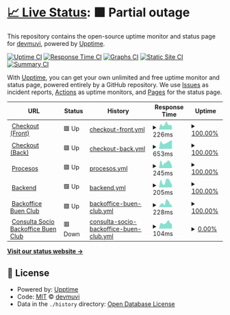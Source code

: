 # [📈 Live Status](https://devmuvi.github.io/uptime-monitor): <!--live status--> **🟧 Partial outage**

This repository contains the open-source uptime monitor and status page for [devmuvi](https://devmuvi.github.io/uptime-monitor), powered by [Upptime](https://github.com/upptime/upptime).

[![Uptime CI](https://github.com/devmuvi/uptime-monitor/workflows/Uptime%20CI/badge.svg)](https://github.com/devmuvi/uptime-monitor/actions?query=workflow%3A%22Uptime+CI%22)
[![Response Time CI](https://github.com/devmuvi/uptime-monitor/workflows/Response%20Time%20CI/badge.svg)](https://github.com/devmuvi/uptime-monitor/actions?query=workflow%3A%22Response+Time+CI%22)
[![Graphs CI](https://github.com/devmuvi/uptime-monitor/workflows/Graphs%20CI/badge.svg)](https://github.com/devmuvi/uptime-monitor/actions?query=workflow%3A%22Graphs+CI%22)
[![Static Site CI](https://github.com/devmuvi/uptime-monitor/workflows/Static%20Site%20CI/badge.svg)](https://github.com/devmuvi/uptime-monitor/actions?query=workflow%3A%22Static+Site+CI%22)
[![Summary CI](https://github.com/devmuvi/uptime-monitor/workflows/Summary%20CI/badge.svg)](https://github.com/devmuvi/uptime-monitor/actions?query=workflow%3A%22Summary+CI%22)

With [Upptime](https://upptime.js.org), you can get your own unlimited and free uptime monitor and status page, powered entirely by a GitHub repository. We use [Issues](https://github.com/devmuvi/uptime-monitor/issues) as incident reports, [Actions](https://github.com/devmuvi/uptime-monitor/actions) as uptime monitors, and [Pages](https://devmuvi.github.io/uptime-monitor) for the status page.

<!--start: status pages-->
<!-- This summary is generated by Upptime (https://github.com/upptime/upptime) -->
<!-- Do not edit this manually, your changes will be overwritten -->
<!-- prettier-ignore -->
| URL | Status | History | Response Time | Uptime |
| --- | ------ | ------- | ------------- | ------ |
| <img alt="" src="https://icons.duckduckgo.com/ip3/www.pagar.muvinai.com.ico" height="13"> [Checkout (Front)](https://www.pagar.muvinai.com/paso2/total-mensual) | 🟩 Up | [checkout-front.yml](https://github.com/devmuvi/uptime-monitor/commits/HEAD/history/checkout-front.yml) | <details><summary><img alt="Response time graph" src="./graphs/checkout-front/response-time-week.png" height="20"> 226ms</summary><br><a href="https://muvinai.github.io/uptime-monitor/history/checkout-front"><img alt="Response time 373" src="https://img.shields.io/endpoint?url=https%3A%2F%2Fraw.githubusercontent.com%2Fdevmuvi%2Fuptime-monitor%2FHEAD%2Fapi%2Fcheckout-front%2Fresponse-time.json"></a><br><a href="https://muvinai.github.io/uptime-monitor/history/checkout-front"><img alt="24-hour response time 273" src="https://img.shields.io/endpoint?url=https%3A%2F%2Fraw.githubusercontent.com%2Fdevmuvi%2Fuptime-monitor%2FHEAD%2Fapi%2Fcheckout-front%2Fresponse-time-day.json"></a><br><a href="https://muvinai.github.io/uptime-monitor/history/checkout-front"><img alt="7-day response time 226" src="https://img.shields.io/endpoint?url=https%3A%2F%2Fraw.githubusercontent.com%2Fdevmuvi%2Fuptime-monitor%2FHEAD%2Fapi%2Fcheckout-front%2Fresponse-time-week.json"></a><br><a href="https://muvinai.github.io/uptime-monitor/history/checkout-front"><img alt="30-day response time 256" src="https://img.shields.io/endpoint?url=https%3A%2F%2Fraw.githubusercontent.com%2Fdevmuvi%2Fuptime-monitor%2FHEAD%2Fapi%2Fcheckout-front%2Fresponse-time-month.json"></a><br><a href="https://muvinai.github.io/uptime-monitor/history/checkout-front"><img alt="1-year response time 373" src="https://img.shields.io/endpoint?url=https%3A%2F%2Fraw.githubusercontent.com%2Fdevmuvi%2Fuptime-monitor%2FHEAD%2Fapi%2Fcheckout-front%2Fresponse-time-year.json"></a></details> | <details><summary><a href="https://muvinai.github.io/uptime-monitor/history/checkout-front">100.00%</a></summary><a href="https://muvinai.github.io/uptime-monitor/history/checkout-front"><img alt="All-time uptime 100.00%" src="https://img.shields.io/endpoint?url=https%3A%2F%2Fraw.githubusercontent.com%2Fdevmuvi%2Fuptime-monitor%2FHEAD%2Fapi%2Fcheckout-front%2Fuptime.json"></a><br><a href="https://muvinai.github.io/uptime-monitor/history/checkout-front"><img alt="24-hour uptime 100.00%" src="https://img.shields.io/endpoint?url=https%3A%2F%2Fraw.githubusercontent.com%2Fdevmuvi%2Fuptime-monitor%2FHEAD%2Fapi%2Fcheckout-front%2Fuptime-day.json"></a><br><a href="https://muvinai.github.io/uptime-monitor/history/checkout-front"><img alt="7-day uptime 100.00%" src="https://img.shields.io/endpoint?url=https%3A%2F%2Fraw.githubusercontent.com%2Fdevmuvi%2Fuptime-monitor%2FHEAD%2Fapi%2Fcheckout-front%2Fuptime-week.json"></a><br><a href="https://muvinai.github.io/uptime-monitor/history/checkout-front"><img alt="30-day uptime 100.00%" src="https://img.shields.io/endpoint?url=https%3A%2F%2Fraw.githubusercontent.com%2Fdevmuvi%2Fuptime-monitor%2FHEAD%2Fapi%2Fcheckout-front%2Fuptime-month.json"></a><br><a href="https://muvinai.github.io/uptime-monitor/history/checkout-front"><img alt="1-year uptime 100.00%" src="https://img.shields.io/endpoint?url=https%3A%2F%2Fraw.githubusercontent.com%2Fdevmuvi%2Fuptime-monitor%2FHEAD%2Fapi%2Fcheckout-front%2Fuptime-year.json"></a></details>
| <img alt="" src="https://icons.duckduckgo.com/ip3/api.pagar.club.ico" height="13"> [Checkout (Back)](https://api.pagar.club/plan/total-mensual) | 🟩 Up | [checkout-back.yml](https://github.com/devmuvi/uptime-monitor/commits/HEAD/history/checkout-back.yml) | <details><summary><img alt="Response time graph" src="./graphs/checkout-back/response-time-week.png" height="20"> 653ms</summary><br><a href="https://muvinai.github.io/uptime-monitor/history/checkout-back"><img alt="Response time 627" src="https://img.shields.io/endpoint?url=https%3A%2F%2Fraw.githubusercontent.com%2Fdevmuvi%2Fuptime-monitor%2FHEAD%2Fapi%2Fcheckout-back%2Fresponse-time.json"></a><br><a href="https://muvinai.github.io/uptime-monitor/history/checkout-back"><img alt="24-hour response time 573" src="https://img.shields.io/endpoint?url=https%3A%2F%2Fraw.githubusercontent.com%2Fdevmuvi%2Fuptime-monitor%2FHEAD%2Fapi%2Fcheckout-back%2Fresponse-time-day.json"></a><br><a href="https://muvinai.github.io/uptime-monitor/history/checkout-back"><img alt="7-day response time 653" src="https://img.shields.io/endpoint?url=https%3A%2F%2Fraw.githubusercontent.com%2Fdevmuvi%2Fuptime-monitor%2FHEAD%2Fapi%2Fcheckout-back%2Fresponse-time-week.json"></a><br><a href="https://muvinai.github.io/uptime-monitor/history/checkout-back"><img alt="30-day response time 668" src="https://img.shields.io/endpoint?url=https%3A%2F%2Fraw.githubusercontent.com%2Fdevmuvi%2Fuptime-monitor%2FHEAD%2Fapi%2Fcheckout-back%2Fresponse-time-month.json"></a><br><a href="https://muvinai.github.io/uptime-monitor/history/checkout-back"><img alt="1-year response time 627" src="https://img.shields.io/endpoint?url=https%3A%2F%2Fraw.githubusercontent.com%2Fdevmuvi%2Fuptime-monitor%2FHEAD%2Fapi%2Fcheckout-back%2Fresponse-time-year.json"></a></details> | <details><summary><a href="https://muvinai.github.io/uptime-monitor/history/checkout-back">100.00%</a></summary><a href="https://muvinai.github.io/uptime-monitor/history/checkout-back"><img alt="All-time uptime 100.00%" src="https://img.shields.io/endpoint?url=https%3A%2F%2Fraw.githubusercontent.com%2Fdevmuvi%2Fuptime-monitor%2FHEAD%2Fapi%2Fcheckout-back%2Fuptime.json"></a><br><a href="https://muvinai.github.io/uptime-monitor/history/checkout-back"><img alt="24-hour uptime 100.00%" src="https://img.shields.io/endpoint?url=https%3A%2F%2Fraw.githubusercontent.com%2Fdevmuvi%2Fuptime-monitor%2FHEAD%2Fapi%2Fcheckout-back%2Fuptime-day.json"></a><br><a href="https://muvinai.github.io/uptime-monitor/history/checkout-back"><img alt="7-day uptime 100.00%" src="https://img.shields.io/endpoint?url=https%3A%2F%2Fraw.githubusercontent.com%2Fdevmuvi%2Fuptime-monitor%2FHEAD%2Fapi%2Fcheckout-back%2Fuptime-week.json"></a><br><a href="https://muvinai.github.io/uptime-monitor/history/checkout-back"><img alt="30-day uptime 100.00%" src="https://img.shields.io/endpoint?url=https%3A%2F%2Fraw.githubusercontent.com%2Fdevmuvi%2Fuptime-monitor%2FHEAD%2Fapi%2Fcheckout-back%2Fuptime-month.json"></a><br><a href="https://muvinai.github.io/uptime-monitor/history/checkout-back"><img alt="1-year uptime 100.00%" src="https://img.shields.io/endpoint?url=https%3A%2F%2Fraw.githubusercontent.com%2Fdevmuvi%2Fuptime-monitor%2FHEAD%2Fapi%2Fcheckout-back%2Fuptime-year.json"></a></details>
| <img alt="" src="https://icons.duckduckgo.com/ip3/procesos.apisportclub.xyz.ico" height="13"> [Procesos](https://procesos.apisportclub.xyz) | 🟩 Up | [procesos.yml](https://github.com/devmuvi/uptime-monitor/commits/HEAD/history/procesos.yml) | <details><summary><img alt="Response time graph" src="./graphs/procesos/response-time-week.png" height="20"> 245ms</summary><br><a href="https://muvinai.github.io/uptime-monitor/history/procesos"><img alt="Response time 240" src="https://img.shields.io/endpoint?url=https%3A%2F%2Fraw.githubusercontent.com%2Fdevmuvi%2Fuptime-monitor%2FHEAD%2Fapi%2Fprocesos%2Fresponse-time.json"></a><br><a href="https://muvinai.github.io/uptime-monitor/history/procesos"><img alt="24-hour response time 545" src="https://img.shields.io/endpoint?url=https%3A%2F%2Fraw.githubusercontent.com%2Fdevmuvi%2Fuptime-monitor%2FHEAD%2Fapi%2Fprocesos%2Fresponse-time-day.json"></a><br><a href="https://muvinai.github.io/uptime-monitor/history/procesos"><img alt="7-day response time 245" src="https://img.shields.io/endpoint?url=https%3A%2F%2Fraw.githubusercontent.com%2Fdevmuvi%2Fuptime-monitor%2FHEAD%2Fapi%2Fprocesos%2Fresponse-time-week.json"></a><br><a href="https://muvinai.github.io/uptime-monitor/history/procesos"><img alt="30-day response time 219" src="https://img.shields.io/endpoint?url=https%3A%2F%2Fraw.githubusercontent.com%2Fdevmuvi%2Fuptime-monitor%2FHEAD%2Fapi%2Fprocesos%2Fresponse-time-month.json"></a><br><a href="https://muvinai.github.io/uptime-monitor/history/procesos"><img alt="1-year response time 229" src="https://img.shields.io/endpoint?url=https%3A%2F%2Fraw.githubusercontent.com%2Fdevmuvi%2Fuptime-monitor%2FHEAD%2Fapi%2Fprocesos%2Fresponse-time-year.json"></a></details> | <details><summary><a href="https://muvinai.github.io/uptime-monitor/history/procesos">100.00%</a></summary><a href="https://muvinai.github.io/uptime-monitor/history/procesos"><img alt="All-time uptime 99.97%" src="https://img.shields.io/endpoint?url=https%3A%2F%2Fraw.githubusercontent.com%2Fdevmuvi%2Fuptime-monitor%2FHEAD%2Fapi%2Fprocesos%2Fuptime.json"></a><br><a href="https://muvinai.github.io/uptime-monitor/history/procesos"><img alt="24-hour uptime 100.00%" src="https://img.shields.io/endpoint?url=https%3A%2F%2Fraw.githubusercontent.com%2Fdevmuvi%2Fuptime-monitor%2FHEAD%2Fapi%2Fprocesos%2Fuptime-day.json"></a><br><a href="https://muvinai.github.io/uptime-monitor/history/procesos"><img alt="7-day uptime 100.00%" src="https://img.shields.io/endpoint?url=https%3A%2F%2Fraw.githubusercontent.com%2Fdevmuvi%2Fuptime-monitor%2FHEAD%2Fapi%2Fprocesos%2Fuptime-week.json"></a><br><a href="https://muvinai.github.io/uptime-monitor/history/procesos"><img alt="30-day uptime 100.00%" src="https://img.shields.io/endpoint?url=https%3A%2F%2Fraw.githubusercontent.com%2Fdevmuvi%2Fuptime-monitor%2FHEAD%2Fapi%2Fprocesos%2Fuptime-month.json"></a><br><a href="https://muvinai.github.io/uptime-monitor/history/procesos"><img alt="1-year uptime 100.00%" src="https://img.shields.io/endpoint?url=https%3A%2F%2Fraw.githubusercontent.com%2Fdevmuvi%2Fuptime-monitor%2FHEAD%2Fapi%2Fprocesos%2Fuptime-year.json"></a></details>
| <img alt="" src="https://icons.duckduckgo.com/ip3/apisportclub.xyz.ico" height="13"> [Backend](https://apisportclub.xyz/) | 🟩 Up | [backend.yml](https://github.com/devmuvi/uptime-monitor/commits/HEAD/history/backend.yml) | <details><summary><img alt="Response time graph" src="./graphs/backend/response-time-week.png" height="20"> 205ms</summary><br><a href="https://muvinai.github.io/uptime-monitor/history/backend"><img alt="Response time 231" src="https://img.shields.io/endpoint?url=https%3A%2F%2Fraw.githubusercontent.com%2Fdevmuvi%2Fuptime-monitor%2FHEAD%2Fapi%2Fbackend%2Fresponse-time.json"></a><br><a href="https://muvinai.github.io/uptime-monitor/history/backend"><img alt="24-hour response time 352" src="https://img.shields.io/endpoint?url=https%3A%2F%2Fraw.githubusercontent.com%2Fdevmuvi%2Fuptime-monitor%2FHEAD%2Fapi%2Fbackend%2Fresponse-time-day.json"></a><br><a href="https://muvinai.github.io/uptime-monitor/history/backend"><img alt="7-day response time 205" src="https://img.shields.io/endpoint?url=https%3A%2F%2Fraw.githubusercontent.com%2Fdevmuvi%2Fuptime-monitor%2FHEAD%2Fapi%2Fbackend%2Fresponse-time-week.json"></a><br><a href="https://muvinai.github.io/uptime-monitor/history/backend"><img alt="30-day response time 195" src="https://img.shields.io/endpoint?url=https%3A%2F%2Fraw.githubusercontent.com%2Fdevmuvi%2Fuptime-monitor%2FHEAD%2Fapi%2Fbackend%2Fresponse-time-month.json"></a><br><a href="https://muvinai.github.io/uptime-monitor/history/backend"><img alt="1-year response time 221" src="https://img.shields.io/endpoint?url=https%3A%2F%2Fraw.githubusercontent.com%2Fdevmuvi%2Fuptime-monitor%2FHEAD%2Fapi%2Fbackend%2Fresponse-time-year.json"></a></details> | <details><summary><a href="https://muvinai.github.io/uptime-monitor/history/backend">100.00%</a></summary><a href="https://muvinai.github.io/uptime-monitor/history/backend"><img alt="All-time uptime 99.86%" src="https://img.shields.io/endpoint?url=https%3A%2F%2Fraw.githubusercontent.com%2Fdevmuvi%2Fuptime-monitor%2FHEAD%2Fapi%2Fbackend%2Fuptime.json"></a><br><a href="https://muvinai.github.io/uptime-monitor/history/backend"><img alt="24-hour uptime 100.00%" src="https://img.shields.io/endpoint?url=https%3A%2F%2Fraw.githubusercontent.com%2Fdevmuvi%2Fuptime-monitor%2FHEAD%2Fapi%2Fbackend%2Fuptime-day.json"></a><br><a href="https://muvinai.github.io/uptime-monitor/history/backend"><img alt="7-day uptime 100.00%" src="https://img.shields.io/endpoint?url=https%3A%2F%2Fraw.githubusercontent.com%2Fdevmuvi%2Fuptime-monitor%2FHEAD%2Fapi%2Fbackend%2Fuptime-week.json"></a><br><a href="https://muvinai.github.io/uptime-monitor/history/backend"><img alt="30-day uptime 100.00%" src="https://img.shields.io/endpoint?url=https%3A%2F%2Fraw.githubusercontent.com%2Fdevmuvi%2Fuptime-monitor%2FHEAD%2Fapi%2Fbackend%2Fuptime-month.json"></a><br><a href="https://muvinai.github.io/uptime-monitor/history/backend"><img alt="1-year uptime 99.84%" src="https://img.shields.io/endpoint?url=https%3A%2F%2Fraw.githubusercontent.com%2Fdevmuvi%2Fuptime-monitor%2FHEAD%2Fapi%2Fbackend%2Fuptime-year.json"></a></details>
| <img alt="" src="https://icons.duckduckgo.com/ip3/back.buen.club.ico" height="13"> [Backoffice Buen Club](https://back.buen.club/) | 🟩 Up | [backoffice-buen-club.yml](https://github.com/devmuvi/uptime-monitor/commits/HEAD/history/backoffice-buen-club.yml) | <details><summary><img alt="Response time graph" src="./graphs/backoffice-buen-club/response-time-week.png" height="20"> 228ms</summary><br><a href="https://muvinai.github.io/uptime-monitor/history/backoffice-buen-club"><img alt="Response time 709" src="https://img.shields.io/endpoint?url=https%3A%2F%2Fraw.githubusercontent.com%2Fdevmuvi%2Fuptime-monitor%2FHEAD%2Fapi%2Fbackoffice-buen-club%2Fresponse-time.json"></a><br><a href="https://muvinai.github.io/uptime-monitor/history/backoffice-buen-club"><img alt="24-hour response time 187" src="https://img.shields.io/endpoint?url=https%3A%2F%2Fraw.githubusercontent.com%2Fdevmuvi%2Fuptime-monitor%2FHEAD%2Fapi%2Fbackoffice-buen-club%2Fresponse-time-day.json"></a><br><a href="https://muvinai.github.io/uptime-monitor/history/backoffice-buen-club"><img alt="7-day response time 228" src="https://img.shields.io/endpoint?url=https%3A%2F%2Fraw.githubusercontent.com%2Fdevmuvi%2Fuptime-monitor%2FHEAD%2Fapi%2Fbackoffice-buen-club%2Fresponse-time-week.json"></a><br><a href="https://muvinai.github.io/uptime-monitor/history/backoffice-buen-club"><img alt="30-day response time 1168" src="https://img.shields.io/endpoint?url=https%3A%2F%2Fraw.githubusercontent.com%2Fdevmuvi%2Fuptime-monitor%2FHEAD%2Fapi%2Fbackoffice-buen-club%2Fresponse-time-month.json"></a><br><a href="https://muvinai.github.io/uptime-monitor/history/backoffice-buen-club"><img alt="1-year response time 709" src="https://img.shields.io/endpoint?url=https%3A%2F%2Fraw.githubusercontent.com%2Fdevmuvi%2Fuptime-monitor%2FHEAD%2Fapi%2Fbackoffice-buen-club%2Fresponse-time-year.json"></a></details> | <details><summary><a href="https://muvinai.github.io/uptime-monitor/history/backoffice-buen-club">100.00%</a></summary><a href="https://muvinai.github.io/uptime-monitor/history/backoffice-buen-club"><img alt="All-time uptime 99.94%" src="https://img.shields.io/endpoint?url=https%3A%2F%2Fraw.githubusercontent.com%2Fdevmuvi%2Fuptime-monitor%2FHEAD%2Fapi%2Fbackoffice-buen-club%2Fuptime.json"></a><br><a href="https://muvinai.github.io/uptime-monitor/history/backoffice-buen-club"><img alt="24-hour uptime 100.00%" src="https://img.shields.io/endpoint?url=https%3A%2F%2Fraw.githubusercontent.com%2Fdevmuvi%2Fuptime-monitor%2FHEAD%2Fapi%2Fbackoffice-buen-club%2Fuptime-day.json"></a><br><a href="https://muvinai.github.io/uptime-monitor/history/backoffice-buen-club"><img alt="7-day uptime 100.00%" src="https://img.shields.io/endpoint?url=https%3A%2F%2Fraw.githubusercontent.com%2Fdevmuvi%2Fuptime-monitor%2FHEAD%2Fapi%2Fbackoffice-buen-club%2Fuptime-week.json"></a><br><a href="https://muvinai.github.io/uptime-monitor/history/backoffice-buen-club"><img alt="30-day uptime 100.00%" src="https://img.shields.io/endpoint?url=https%3A%2F%2Fraw.githubusercontent.com%2Fdevmuvi%2Fuptime-monitor%2FHEAD%2Fapi%2Fbackoffice-buen-club%2Fuptime-month.json"></a><br><a href="https://muvinai.github.io/uptime-monitor/history/backoffice-buen-club"><img alt="1-year uptime 99.94%" src="https://img.shields.io/endpoint?url=https%3A%2F%2Fraw.githubusercontent.com%2Fdevmuvi%2Fuptime-monitor%2FHEAD%2Fapi%2Fbackoffice-buen-club%2Fuptime-year.json"></a></details>
| <img alt="" src="https://icons.duckduckgo.com/ip3/back.buen.club.ico" height="13"> [Consulta Socio Backoffice Buen Club](https://back.buen.club/socios) | 🟥 Down | [consulta-socio-backoffice-buen-club.yml](https://github.com/devmuvi/uptime-monitor/commits/HEAD/history/consulta-socio-backoffice-buen-club.yml) | <details><summary><img alt="Response time graph" src="./graphs/consulta-socio-backoffice-buen-club/response-time-week.png" height="20"> 104ms</summary><br><a href="https://muvinai.github.io/uptime-monitor/history/consulta-socio-backoffice-buen-club"><img alt="Response time 936" src="https://img.shields.io/endpoint?url=https%3A%2F%2Fraw.githubusercontent.com%2Fdevmuvi%2Fuptime-monitor%2FHEAD%2Fapi%2Fconsulta-socio-backoffice-buen-club%2Fresponse-time.json"></a><br><a href="https://muvinai.github.io/uptime-monitor/history/consulta-socio-backoffice-buen-club"><img alt="24-hour response time 107" src="https://img.shields.io/endpoint?url=https%3A%2F%2Fraw.githubusercontent.com%2Fdevmuvi%2Fuptime-monitor%2FHEAD%2Fapi%2Fconsulta-socio-backoffice-buen-club%2Fresponse-time-day.json"></a><br><a href="https://muvinai.github.io/uptime-monitor/history/consulta-socio-backoffice-buen-club"><img alt="7-day response time 104" src="https://img.shields.io/endpoint?url=https%3A%2F%2Fraw.githubusercontent.com%2Fdevmuvi%2Fuptime-monitor%2FHEAD%2Fapi%2Fconsulta-socio-backoffice-buen-club%2Fresponse-time-week.json"></a><br><a href="https://muvinai.github.io/uptime-monitor/history/consulta-socio-backoffice-buen-club"><img alt="30-day response time 164" src="https://img.shields.io/endpoint?url=https%3A%2F%2Fraw.githubusercontent.com%2Fdevmuvi%2Fuptime-monitor%2FHEAD%2Fapi%2Fconsulta-socio-backoffice-buen-club%2Fresponse-time-month.json"></a><br><a href="https://muvinai.github.io/uptime-monitor/history/consulta-socio-backoffice-buen-club"><img alt="1-year response time 936" src="https://img.shields.io/endpoint?url=https%3A%2F%2Fraw.githubusercontent.com%2Fdevmuvi%2Fuptime-monitor%2FHEAD%2Fapi%2Fconsulta-socio-backoffice-buen-club%2Fresponse-time-year.json"></a></details> | <details><summary><a href="https://muvinai.github.io/uptime-monitor/history/consulta-socio-backoffice-buen-club">0.00%</a></summary><a href="https://muvinai.github.io/uptime-monitor/history/consulta-socio-backoffice-buen-club"><img alt="All-time uptime 78.64%" src="https://img.shields.io/endpoint?url=https%3A%2F%2Fraw.githubusercontent.com%2Fdevmuvi%2Fuptime-monitor%2FHEAD%2Fapi%2Fconsulta-socio-backoffice-buen-club%2Fuptime.json"></a><br><a href="https://muvinai.github.io/uptime-monitor/history/consulta-socio-backoffice-buen-club"><img alt="24-hour uptime 0.00%" src="https://img.shields.io/endpoint?url=https%3A%2F%2Fraw.githubusercontent.com%2Fdevmuvi%2Fuptime-monitor%2FHEAD%2Fapi%2Fconsulta-socio-backoffice-buen-club%2Fuptime-day.json"></a><br><a href="https://muvinai.github.io/uptime-monitor/history/consulta-socio-backoffice-buen-club"><img alt="7-day uptime 0.00%" src="https://img.shields.io/endpoint?url=https%3A%2F%2Fraw.githubusercontent.com%2Fdevmuvi%2Fuptime-monitor%2FHEAD%2Fapi%2Fconsulta-socio-backoffice-buen-club%2Fuptime-week.json"></a><br><a href="https://muvinai.github.io/uptime-monitor/history/consulta-socio-backoffice-buen-club"><img alt="30-day uptime 0.00%" src="https://img.shields.io/endpoint?url=https%3A%2F%2Fraw.githubusercontent.com%2Fdevmuvi%2Fuptime-monitor%2FHEAD%2Fapi%2Fconsulta-socio-backoffice-buen-club%2Fuptime-month.json"></a><br><a href="https://muvinai.github.io/uptime-monitor/history/consulta-socio-backoffice-buen-club"><img alt="1-year uptime 78.64%" src="https://img.shields.io/endpoint?url=https%3A%2F%2Fraw.githubusercontent.com%2Fdevmuvi%2Fuptime-monitor%2FHEAD%2Fapi%2Fconsulta-socio-backoffice-buen-club%2Fuptime-year.json"></a></details>

<!--end: status pages-->

[**Visit our status website →**](https://devmuvi.github.io/uptime-monitor)

## 📄 License

- Powered by: [Upptime](https://github.com/upptime/upptime)
- Code: [MIT](./LICENSE) © [devmuvi](https://devmuvi.github.io/uptime-monitor)
- Data in the `./history` directory: [Open Database License](https://opendatacommons.org/licenses/odbl/1-0/)
